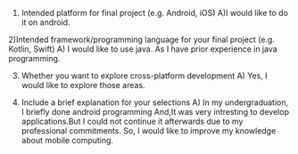 1) Intended platform for final project (e.g. Android, iOS)
A)I would like to do it on android.

2)Intended framework/programming language for your final project (e.g. Kotlin, Swift)
A) I would like to use java. As I have prior experience in java programming.

3) Whether you want to explore cross-platform development
A) Yes, I would like to explore those areas.

4) Include a brief explanation for your selections
A) In my undergraduation, I briefly done android programming And,It was very intresting to develop applications.But I could not continue it afterwards due to my professional commitments. So, I would like to improve my knowledge about mobile computing.